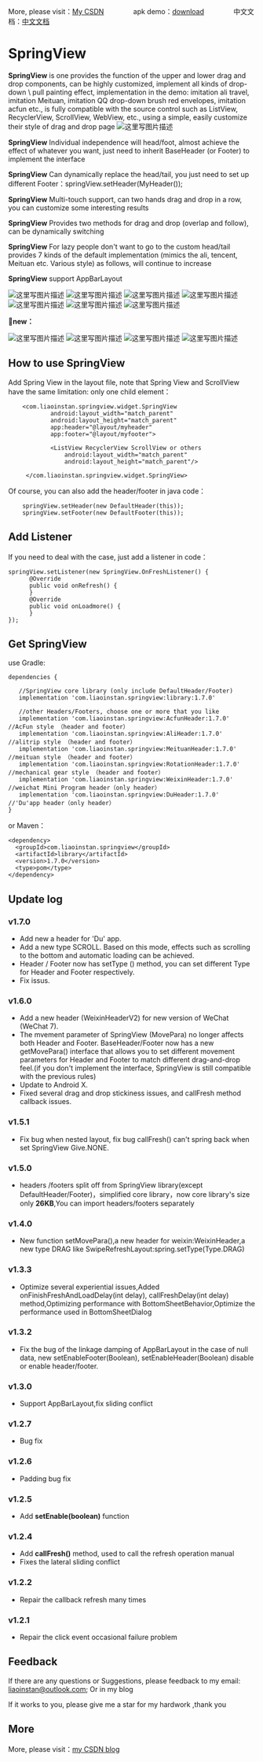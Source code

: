 More, please visit：[My CSDN](http://blog.csdn.net/liaoinstan/article/details/51023907)  　　　　apk demo：[download](https://github.com/liaoinstan/SpringView/blob/master/apk/DemoSpring-1.7.0-release.apk?raw=true)  　　　　中文文档：[中文文档](https://github.com/liaoinstan/SpringView/blob/master/README_CN.md)

SpringView
=====
**SpringView**  is one provides the function of the upper and lower drag and drop components, can be highly customized, implement all kinds of drop-down \ pull painting effect, implementation in the demo: imitation ali travel, imitation Meituan, imitation QQ drop-down brush red envelopes, imitation acfun etc., is fully compatible with the source control such as ListView, RecyclerView, ScrollView, WebView, etc., using a simple, easily customize their style of drag and drop page
![这里写图片描述](https://github.com/liaoinstan/SpringView/blob/master/screenshot/springview.png)

**SpringView** Individual independence will head/foot,  almost achieve the effect of whatever you want, just need to inherit BaseHeader (or Footer) to implement the interface

**SpringView** Can dynamically replace the head/tail, you just need to set up different Footer：springView.setHeader(MyHeader());

**SpringView** Multi-touch support, can two hands drag and drop in a row, you can customize some interesting results

**SpringView** Provides two methods for drag and drop (overlap and follow), can be dynamically switching

**SpringView** For lazy people don't want to go to the custom head/tail provides 7 kinds of the default implementation (mimics the ali, tencent, Meituan etc. Various style) as follows, will continue to increase

**SpringView** support AppBarLayout
 
 
![这里写图片描述](https://github.com/liaoinstan/SpringView/blob/master/screenshot/1459212323072_s.gif) ![这里写图片描述](https://github.com/liaoinstan/SpringView/blob/master/screenshot/1459212372609_s.gif)
![这里写图片描述](https://github.com/liaoinstan/SpringView/blob/master/screenshot/1459212462800_s.gif) ![这里写图片描述](https://github.com/liaoinstan/SpringView/blob/master/screenshot/1459212485237_s.gif)
![这里写图片描述](https://github.com/liaoinstan/SpringView/blob/master/screenshot/1459212517801_s.gif) ![这里写图片描述](https://github.com/liaoinstan/SpringView/blob/master/screenshot/1459212658972_s.gif)
![这里写图片描述](https://github.com/liaoinstan/SpringView/blob/master/screenshot/1459212769245_s.gif) 

**📌new：** 

![这里写图片描述](https://github.com/liaoinstan/SpringView/blob/master/screenshot/weixin_header_s.gif) ![这里写图片描述](https://github.com/liaoinstan/SpringView/blob/master/screenshot/weixin_header_v2_s.gif)
![这里写图片描述](https://github.com/liaoinstan/SpringView/blob/master/screenshot/auto_footer_s.gif) ![这里写图片描述](https://github.com/liaoinstan/SpringView/blob/master/screenshot/du_header_s.gif)

**How to use SpringView**
--------

Add Spring View in the layout file, note that Spring View and ScrollView have the same limitation: only one child element：

```
	<com.liaoinstan.springview.widget.SpringView
            android:layout_width="match_parent"
            android:layout_height="match_parent"
            app:header="@layout/myheader"
            app:footer="@layout/myfooter">

            <ListView RecyclerView ScrollView or others
                android:layout_width="match_parent"
                android:layout_height="match_parent"/>

     </com.liaoinstan.springview.widget.SpringView>
```
Of course, you can also add the header/footer in java code：

```
	springView.setHeader(new DefaultHeader(this));
	springView.setFooter(new DefaultFooter(this));
```

**Add Listener**
--------
If you need to deal with the case, just add a listener in code：

```
springView.setListener(new SpringView.OnFreshListener() {
      @Override
      public void onRefresh() {
      }
      @Override
      public void onLoadmore() {
      }
});
```

**Get SpringView**
--------
use Gradle:
```
dependencies {

   //SpringView core library (only include DefaultHeader/Footer)
   implementation 'com.liaoinstan.springview:library:1.7.0'

   //other Headers/Footers, choose one or more that you like
   implementation 'com.liaoinstan.springview:AcfunHeader:1.7.0'         //AcFun style （header and footer）
   implementation 'com.liaoinstan.springview:AliHeader:1.7.0'           //alitrip style （header and footer）
   implementation 'com.liaoinstan.springview:MeituanHeader:1.7.0'       //meituan style （header and footer）
   implementation 'com.liaoinstan.springview:RotationHeader:1.7.0'      //mechanical gear style （header and footer）
   implementation 'com.liaoinstan.springview:WeixinHeader:1.7.0'        //weichat Mini Program header（only header）
   implementation 'com.liaoinstan.springview:DuHeader:1.7.0'		//'Du'app header（only header）
}
```
or Maven：
```
<dependency>
  <groupId>com.liaoinstan.springview</groupId>
  <artifactId>library</artifactId>
  <version>1.7.0</version>
  <type>pom</type>
</dependency>
```


**Update log**
--------
### **v1.7.0**
- Add new a header for 'Du' app.
- Add a new type SCROLL. Based on this mode, effects such as scrolling to the bottom and automatic loading can be achieved.
- Header / Footer now has setType () method, you can set different Type for Header and Footer respectively.
- Fix issus.
 
### **v1.6.0**
- Add a new header (WeixinHeaderV2) for new version of WeChat (WeChat 7).
- The mvement parameter of SpringView (MovePara) no longer affects both Header and Footer. BaseHeader/Footer now has a new getMovePara() interface that allows you to set different movement parameters for Header and Footer to match different drag-and-drop feel.(if you don't implement the interface, SpringView is still compatible with the previous rules)
- Update to Android X.
- Fixed several drag and drop stickiness issues, and callFresh method callback issues.
 
### **v1.5.1**
 - Fix bug when nested layout, fix bug callFresh() can't spring back when set SpringView Give.NONE.

### **v1.5.0**
 - headers /footers split off from SpringView library(except DefaultHeader/Footer)，simplified core library，now core library's size only **26KB**,You can import headers/footers separately

### **v1.4.0**
 - New function setMovePara(),a new header for weixin:WeixinHeader,a new type DRAG like SwipeRefreshLayout:spring.setType(Type.DRAG)

### **v1.3.3**
 - Optimize several experiential issues,Added onFinishFreshAndLoadDelay(int delay), callFreshDelay(int delay) method,Optimizing performance with BottomSheetBehavior,Optimize the performance used in BottomSheetDialog

### **v1.3.2**
 - Fix the bug of the linkage damping of AppBarLayout in the case of null data,
new setEnableFooter(Boolean), setEnableHeader(Boolean) disable or enable header/footer.
 
### **v1.3.0**
 - Support AppBarLayout,fix sliding conflict

### **v1.2.7**
 - Bug fix

### **v1.2.6**
 - Padding bug fix

### **v1.2.5**
 - Add **setEnable(boolean)** function

### **v1.2.4**

 - Add **callFresh()** method, used to call the refresh operation manual
 - Fixes the lateral sliding conflict

### **v1.2.2**
 - Repair the callback refresh many times

### **v1.2.1**
 - Repair the click event occasional failure problem


**Feedback**
--------
If there are any questions or Suggestions, please feedback to my email: liaoinstan@outlook.com;
Or in my blog

If it works to you, please give me a star for my hardwork ,thank you

**More**
--------
More, please visit：[my CSDN blog](http://blog.csdn.net/liaoinstan)
